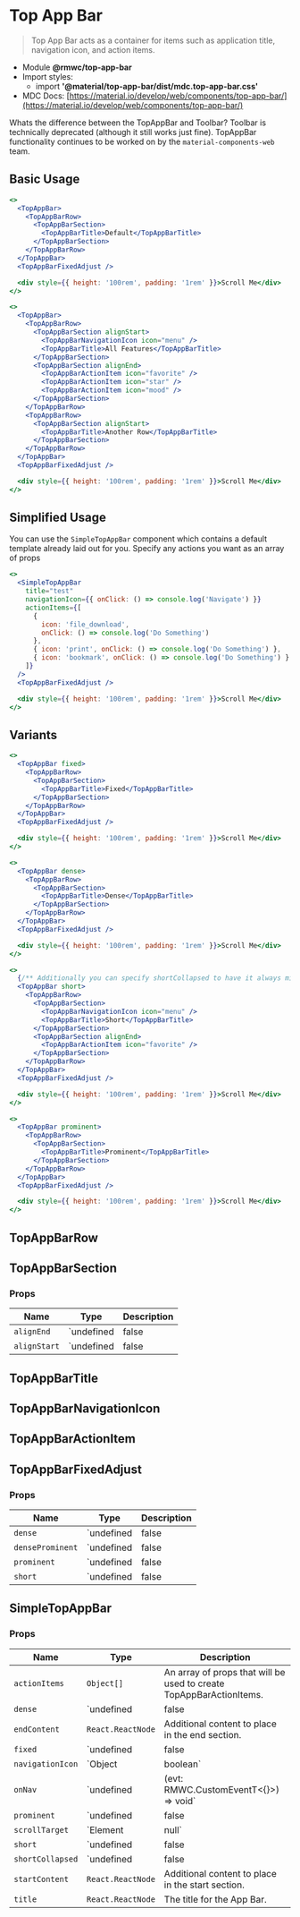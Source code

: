 # Top App Bar

> Top App Bar acts as a container for items such as application title, navigation icon, and action items.

- Module **@rmwc/top-app-bar**
- Import styles:
  - import **'@material/top-app-bar/dist/mdc.top-app-bar.css'**
- MDC Docs: [https://material.io/develop/web/components/top-app-bar/](https://material.io/develop/web/components/top-app-bar/)

Whats the difference between the TopAppBar and Toolbar? Toolbar is technically deprecated (although it still works just fine). TopAppBar functionality continues to be worked on by the `material-components-web` team.

## Basic Usage

```jsx
<>
  <TopAppBar>
    <TopAppBarRow>
      <TopAppBarSection>
        <TopAppBarTitle>Default</TopAppBarTitle>
      </TopAppBarSection>
    </TopAppBarRow>
  </TopAppBar>
  <TopAppBarFixedAdjust />

  <div style={{ height: '100rem', padding: '1rem' }}>Scroll Me</div>
</>
```

```jsx
<>
  <TopAppBar>
    <TopAppBarRow>
      <TopAppBarSection alignStart>
        <TopAppBarNavigationIcon icon="menu" />
        <TopAppBarTitle>All Features</TopAppBarTitle>
      </TopAppBarSection>
      <TopAppBarSection alignEnd>
        <TopAppBarActionItem icon="favorite" />
        <TopAppBarActionItem icon="star" />
        <TopAppBarActionItem icon="mood" />
      </TopAppBarSection>
    </TopAppBarRow>
    <TopAppBarRow>
      <TopAppBarSection alignStart>
        <TopAppBarTitle>Another Row</TopAppBarTitle>
      </TopAppBarSection>
    </TopAppBarRow>
  </TopAppBar>
  <TopAppBarFixedAdjust />

  <div style={{ height: '100rem', padding: '1rem' }}>Scroll Me</div>
</>
```

## Simplified Usage

You can use the `SimpleTopAppBar` component which contains a default template already laid out for you. Specify any actions you want as an array of props

```jsx
<>
  <SimpleTopAppBar
    title="test"
    navigationIcon={{ onClick: () => console.log('Navigate') }}
    actionItems={[
      {
        icon: 'file_download',
        onClick: () => console.log('Do Something')
      },
      { icon: 'print', onClick: () => console.log('Do Something') },
      { icon: 'bookmark', onClick: () => console.log('Do Something') }
    ]}
  />
  <TopAppBarFixedAdjust />

  <div style={{ height: '100rem', padding: '1rem' }}>Scroll Me</div>
</>
```

## Variants

```jsx
<>
  <TopAppBar fixed>
    <TopAppBarRow>
      <TopAppBarSection>
        <TopAppBarTitle>Fixed</TopAppBarTitle>
      </TopAppBarSection>
    </TopAppBarRow>
  </TopAppBar>
  <TopAppBarFixedAdjust />

  <div style={{ height: '100rem', padding: '1rem' }}>Scroll Me</div>
</>
```

```jsx
<>
  <TopAppBar dense>
    <TopAppBarRow>
      <TopAppBarSection>
        <TopAppBarTitle>Dense</TopAppBarTitle>
      </TopAppBarSection>
    </TopAppBarRow>
  </TopAppBar>
  <TopAppBarFixedAdjust />

  <div style={{ height: '100rem', padding: '1rem' }}>Scroll Me</div>
</>
```

```jsx
<>
  {/** Additionally you can specify shortCollapsed to have it always minimized */}
  <TopAppBar short>
    <TopAppBarRow>
      <TopAppBarSection>
        <TopAppBarNavigationIcon icon="menu" />
        <TopAppBarTitle>Short</TopAppBarTitle>
      </TopAppBarSection>
      <TopAppBarSection alignEnd>
        <TopAppBarActionItem icon="favorite" />
      </TopAppBarSection>
    </TopAppBarRow>
  </TopAppBar>
  <TopAppBarFixedAdjust />

  <div style={{ height: '100rem', padding: '1rem' }}>Scroll Me</div>
</>
```

```jsx
<>
  <TopAppBar prominent>
    <TopAppBarRow>
      <TopAppBarSection>
        <TopAppBarTitle>Prominent</TopAppBarTitle>
      </TopAppBarSection>
    </TopAppBarRow>
  </TopAppBar>
  <TopAppBarFixedAdjust />

  <div style={{ height: '100rem', padding: '1rem' }}>Scroll Me</div>
</>
```

## 


## TopAppBarRow


## TopAppBarSection
### Props

| Name | Type | Description |
|------|------|-------------|
| `alignEnd` | `undefined | false | true` | Aligns the section to the end. |
| `alignStart` | `undefined | false | true` | Aligns the section to the start. |


## TopAppBarTitle


## TopAppBarNavigationIcon


## TopAppBarActionItem


## TopAppBarFixedAdjust
### Props

| Name | Type | Description |
|------|------|-------------|
| `dense` | `undefined | false | true` | Class used to style the content below the dense top app bar to prevent the top app bar from covering it. |
| `denseProminent` | `undefined | false | true` | Class used to style the content below the top app bar when styled as both prominent and dense, to prevent the top app bar from covering it. |
| `prominent` | `undefined | false | true` | Class used to style the content below the prominent top app bar to prevent the top app bar from covering it. |
| `short` | `undefined | false | true` | Class used to style the content below the short top app bar to prevent the top app bar from covering it. |


## SimpleTopAppBar
### Props

| Name | Type | Description |
|------|------|-------------|
| `actionItems` | `Object[]` | An array of props that will be used to create TopAppBarActionItems. |
| `dense` | `undefined | false | true` | Styles the top app bar to be dense. |
| `endContent` | `React.ReactNode` | Additional content to place in the end section. |
| `fixed` | `undefined | false | true` | Styles the top app bar as a fixed top app bar. |
| `navigationIcon` | `Object | boolean` | Props for the NavigationIcon, which is an instance of the Icon component. You can also set this to `true` and use the `onNav` prop to handle interactions. |
| `onNav` | `undefined | (evt: RMWC.CustomEventT<{}>) => void` | Emits when the navigation icon is clicked. |
| `prominent` | `undefined | false | true` | Styles the top app bar as a prominent top app bar. |
| `scrollTarget` | `Element | null` | Set a scrollTarget other than the window when you are using the TopAppBar inside of a nested scrolling DOM Element. |
| `short` | `undefined | false | true` | Styles the top app bar as a short top app bar. |
| `shortCollapsed` | `undefined | false | true` | Styles the top app bar to always be collapsed. |
| `startContent` | `React.ReactNode` | Additional content to place in the start section. |
| `title` | `React.ReactNode` | The title for the App Bar. |


